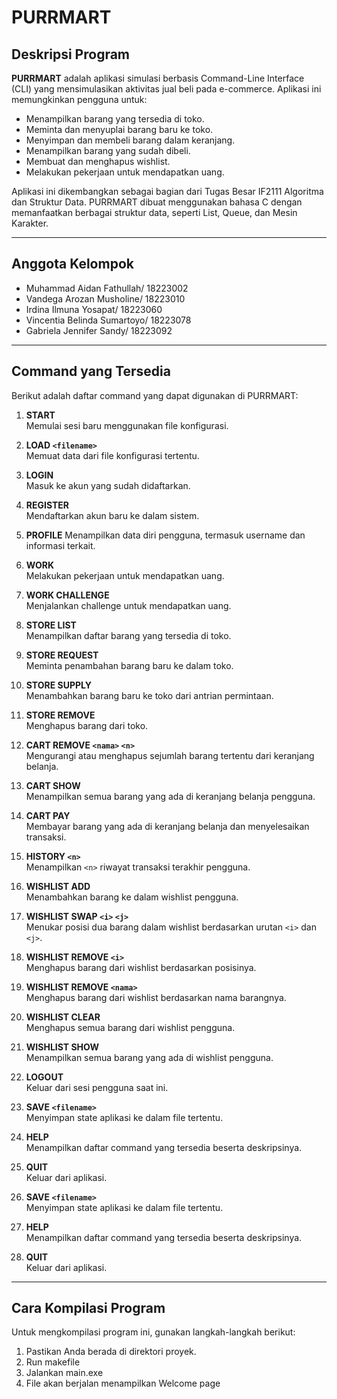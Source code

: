 # PURRMART

## Deskripsi Program
**PURRMART** adalah aplikasi simulasi berbasis Command-Line Interface (CLI) yang mensimulasikan aktivitas jual beli pada e-commerce. Aplikasi ini memungkinkan pengguna untuk:
- Menampilkan barang yang tersedia di toko.
- Meminta dan menyuplai barang baru ke toko.
- Menyimpan dan membeli barang dalam keranjang.
- Menampilkan barang yang sudah dibeli.
- Membuat dan menghapus wishlist.
- Melakukan pekerjaan untuk mendapatkan uang.

Aplikasi ini dikembangkan sebagai bagian dari Tugas Besar IF2111 Algoritma dan Struktur Data. PURRMART dibuat menggunakan bahasa C dengan memanfaatkan berbagai struktur data, seperti List, Queue, dan Mesin Karakter.

---

## Anggota Kelompok
- Muhammad Aidan Fathullah/ 18223002
- Vandega Arozan Musholine/ 18223010
- Irdina Ilmuna Yosapat/ 18223060
- Vincentia Belinda Sumartoyo/ 18223078
- Gabriela Jennifer Sandy/ 18223092

---

## Command yang Tersedia
Berikut adalah daftar command yang dapat digunakan di PURRMART:

1. **START**  
   Memulai sesi baru menggunakan file konfigurasi.

2. **LOAD `<filename>`**  
   Memuat data dari file konfigurasi tertentu.

3. **LOGIN**  
   Masuk ke akun yang sudah didaftarkan.

4. **REGISTER**  
   Mendaftarkan akun baru ke dalam sistem.

5. **PROFILE**
   Menampilkan data diri pengguna, termasuk username dan informasi terkait.

6. **WORK**  
   Melakukan pekerjaan untuk mendapatkan uang.

7. **WORK CHALLENGE**  
   Menjalankan challenge untuk mendapatkan uang.

8. **STORE LIST**  
   Menampilkan daftar barang yang tersedia di toko.

9. **STORE REQUEST**  
   Meminta penambahan barang baru ke dalam toko.

10. **STORE SUPPLY**  
   Menambahkan barang baru ke toko dari antrian permintaan.

12. **STORE REMOVE**  
    Menghapus barang dari toko.


12. **CART REMOVE `<nama>` `<n>`**  
    Mengurangi atau menghapus sejumlah barang tertentu dari keranjang belanja.

13. **CART SHOW**  
    Menampilkan semua barang yang ada di keranjang belanja pengguna.

14. **CART PAY**  
    Membayar barang yang ada di keranjang belanja dan menyelesaikan transaksi.

15. **HISTORY `<n>`**  
    Menampilkan `<n>` riwayat transaksi terakhir pengguna.

16. **WISHLIST ADD**  
    Menambahkan barang ke dalam wishlist pengguna.

17. **WISHLIST SWAP `<i>` `<j>`**  
    Menukar posisi dua barang dalam wishlist berdasarkan urutan `<i>` dan `<j>`.

18. **WISHLIST REMOVE `<i>`**  
    Menghapus barang dari wishlist berdasarkan posisinya.

19. **WISHLIST REMOVE `<nama>`**  
    Menghapus barang dari wishlist berdasarkan nama barangnya.

20. **WISHLIST CLEAR**  
    Menghapus semua barang dari wishlist pengguna.

21. **WISHLIST SHOW**  
    Menampilkan semua barang yang ada di wishlist pengguna.

22. **LOGOUT**  
    Keluar dari sesi pengguna saat ini.

23. **SAVE `<filename>`**  
    Menyimpan state aplikasi ke dalam file tertentu.

24. **HELP**  
    Menampilkan daftar command yang tersedia beserta deskripsinya.

25. **QUIT**  
    Keluar dari aplikasi.

26. **SAVE `<filename>`**  
    Menyimpan state aplikasi ke dalam file tertentu.

27. **HELP**  
    Menampilkan daftar command yang tersedia beserta deskripsinya.

28. **QUIT**  
    Keluar dari aplikasi.

---

## Cara Kompilasi Program
Untuk mengkompilasi program ini, gunakan langkah-langkah berikut:

1. Pastikan Anda berada di direktori proyek.
2. Run makefile
3. Jalankan main.exe 
4. File akan berjalan menampilkan Welcome page
